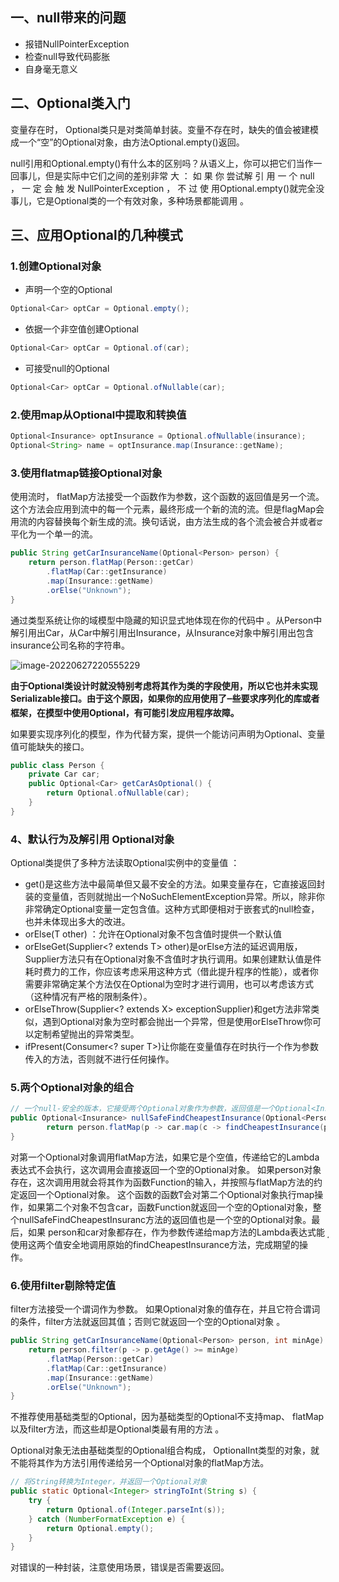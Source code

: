 ## 一、null带来的问题

- 报错NullPointerException  
- 检查null导致代码膨胀
- 自身毫无意义

## 二、Optional类入门

变量存在时， Optional类只是对类简单封装。变量不存在时，缺失的值会被建模成一个“空”的Optional对象，由方法Optional.empty()返回。   

null引用和Optional.empty()有什么本᠎的区别吗？从语义上，你可以把它们当作一回事儿，但是实际中它们之间的差别非常
大 ： 如 果 你  尝试解 引 用 一 个 null ， 一 定 会 触 发 NullPointerException ， 不 过 使 用Optional.empty()就完全没事儿，它是Optional类的一个有效对象，多种场景都能调用  。

## 三、应用Optional的几种模式

### 1.创建Optional对象

- 声明一个空的Optional

```java
Optional<Car> optCar = Optional.empty();
```

- 依据一个非空值创建Optional

```java
Optional<Car> optCar = Optional.of(car);
```

- 可接受null的Optional

```java
Optional<Car> optCar = Optional.ofNullable(car);
```

### 2.使用map从Optional中提取和转换值

```java
Optional<Insurance> optInsurance = Optional.ofNullable(insurance);
Optional<String> name = optInsurance.map(Insurance::getName);
```

### 3.使用flatmap链接Optional对象

使用流时， flatMap方法接受一个函数作为参数，这个函数的返回值是另一个流。这个方法会应用到流中的每一个元素，最终形成一个新的流的流。但是flagMap会用流的内容替换每个新生成的流。换句话说，由方法生成的各个流会被合并或者ਫ਼平化为一个单一的流。  

```Java
public String getCarInsuranceName(Optional<Person> person) {
    return person.flatMap(Person::getCar)
        .flatMap(Car::getInsurance)
        .map(Insurance::getName)
        .orElse("Unknown");
}
```

通过类型系统让你的域模型中隐藏的知识显式地体现在你的代码中  。从Person中解引用出Car，从Car中解引用出Insurance，从Insurance对象中解引用出包含insurance公司名称的字符串。  

![image-20220627220555229](https://cdn.jsdelivr.net/gh/JarvisTH/picbed/img/image-20220627220555229.png)

**由于Optional类设计时就没特别考虑将其作为类的字段使用，所以它也并未实现Serializable接口。由于这个原因，如果你的应用使用了౼些要求序列化的库或者框架，在۪模型中使用Optional，有可能引发应用程序故障。**

如果要实现序列化的۪模型，作为代替方案，提供一个能访问声明为Optional、变量值可能缺失的接口。

```java
public class Person {
    private Car car;
    public Optional<Car> getCarAsOptional() {
    	return Optional.ofNullable(car);
    }
}
```

### 4、默认行为及解引用 Optional对象

 Optional类提供了多种方法读取Optional实例中的变量值 ：

- get()是这些方法中最简单但又最不安全的方法。如果变量存在，它直接返回封装的变量值，否则就抛出一个NoSuchElementException异常。所以，除非你非常确定Optional变量一定包含值。这种方式即便相对于嵌套式的null检查，也并未体现出多大的改进。  
- orElse(T other)  ：允许在Optional对象不包含值时提供一个默认值  
- orElseGet(Supplier<? extends T> other)是orElse方法的延迟调用版，Supplier方法只有在Optional对象不含值时才执行调用。如果创建默认值是件耗时费力的工作，你应该考虑采用这种方式（借此提升程序的性能），或者你需要非常确定某个方法仅在Optional为空时才进行调用，也可以考虑该方式（这种情况有严格的限制条件）。  
- orElseThrow(Supplier<? extends X> exceptionSupplier)和get方法非常类似，遇到Optional对象为空时都会抛出一个异常，但是使用orElseThrow你可以定制希望抛出的异常类型。  
- ifPresent(Consumer<? super T>)让你能在变量值存在时执行一个作为参数传入的方法，否则就不进行任何操作。

### 5.两个Optional对象的组合

```java
// 一个null-安全的版本，它接受两个Optional对象作为参数，返回值是一个Optional<Insurance>对象，如果传入的任何一个参数值为空，它的返回值为空。
public Optional<Insurance> nullSafeFindCheapestInsurance(Optional<Person> person, Optional<Car> car) {
    	return person.flatMap(p -> car.map(c -> findCheapestInsurance(p, c)));
}
```

对第一个Optional对象调用flatMap方法，如果它是个空值，传递给它的Lambda表达式不会执行，这次调用会直接返回一个空的Optional对象。  如果person对象存在，这次调用用就会将其作为函数Function的输入，并按照与flatMap方法的约定返回一个Optional<Insurance>对象。  这个函数的函数ͳ会对第二个Optional对象执行map操作，如果第二个对象不包含car，函数Function就返回一个空的Optional对象，整个nullSafeFindCheapestInsuranc方法的返回值也是一个空的Optional对象。最后，如果
person和car对象都存在，作为参数传递给map方法的Lambda表达式能ܴ使用这两个值安全地调用原始的findCheapestInsurance方法，完成期望的操作。  

### 6.使用filter剔除特定值

filter方法接受一个谓词作为参数。 如果Optional对象的值存在，并且它符合谓词的条件，filter方法就返回其值；否则它就返回一个空的Optional对象  。

```java
public String getCarInsuranceName(Optional<Person> person, int minAge) {
    return person.filter(p -> p.getAge() >= minAge)
        .flatMap(Person::getCar)
        .flatMap(Car::getInsurance)
        .map(Insurance::getName)
        .orElse("Unknown");
}		
```

不推荐使用基础类型的Optional，因为基础类型的Optional不支持map、 flatMap以及filter方法，而这些却是Optional类最有用的方法  。

Optional对象无法由基础类型的Optional组合构成，  OptionalInt类型的对象，就不能将其作为方法引用传递给另一个Optional对象的flatMap方法。  

```java
// 将String转换为Integer，并返回一个Optional对象
public static Optional<Integer> stringToInt(String s) {
    try {
    	return Optional.of(Integer.parseInt(s));
    } catch (NumberFormatException e) {
   		return Optional.empty();
    }
}
```

对错误的一种封装，注意使用场景，错误是否需要返回。

